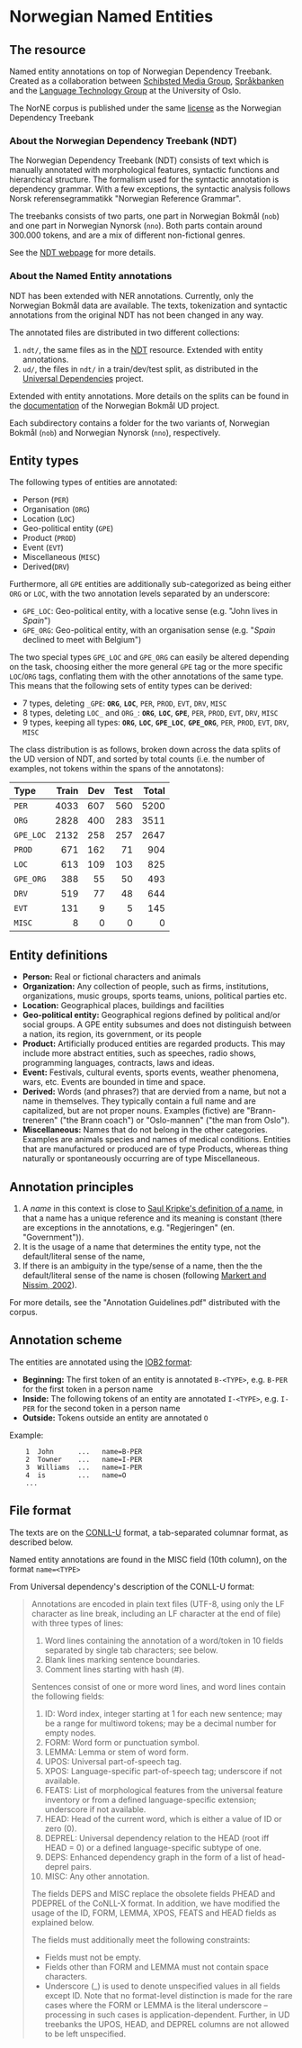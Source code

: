 # Norwegian Named Entities

## The resource

Named entity annotations on top of Norwegian Dependency Treebank. Created as a collaboration between [Schibsted Media Group](https://schibsted.com/), [Språkbanken](https://www.nb.no/forskning/sprakbanken/) and the [Language Technology Group](https://www.mn.uio.no/ifi/english/research/groups/ltg/) at the University of Oslo.

The NorNE corpus is published under the same [license](LICENSE_NDT.txt) as the Norwegian Dependency Treebank

### About the Norwegian Dependency Treebank (NDT)

The Norwegian Dependency Treebank (NDT)
consists of text which is manually annotated with morphological features, syntactic functions 
and hierarchical structure. The formalism used for the syntactic annotation is dependency grammar. 
With a few exceptions, the syntactic analysis follows Norsk referensegrammatikk "Norwegian Reference Grammar".


The treebanks consists of two parts, one part in Norwegian Bokmål (`nob`) and one part in Norwegian Nynorsk (`nno`).
Both parts contain around 300.000 tokens, and are a mix of different non-fictional genres. 


See the [NDT webpage](https://www.nb.no/sprakbanken/show?serial=sbr-10) for more details.
 
### About the Named Entity annotations

NDT has been extended with NER annotations. Currently, only the Norwegian Bokmål data are available.
The texts, tokenization and syntactic annotations from the original NDT has not been changed in any way. 
 
 The annotated files are distributed in two different collections:
 
 1. `ndt/`, the same files as in the [NDT](https://www.nb.no/sprakbanken/show?serial=sbr-10) resource. Extended with entity annotations.
 2. `ud/`, the files in `ndt/` in a train/dev/test split, as distributed in the [Universal Dependencies](http://universaldependencies.org) project.
 
 Extended with entity annotations. More details on the splits can be found in the 
 [documentation](https://github.com/UniversalDependencies/UD_Norwegian-Bokmaal/blob/master/README.md#data-splits) of the Norwegian Bokmål UD project.

Each subdirectory contains a folder for the two variants of, Norwegian Bokmål (`nob`) and Norwegian Nynorsk (`nno`), respectively.

## Entity types

The following types of entities are annotated:

* Person (`PER`)
* Organisation (`ORG`)
* Location (`LOC`)
* Geo-political entity (`GPE`)
* Product (`PROD`)
* Event (`EVT`)
* Miscellaneous (`MISC`)
* Derived(`DRV`)

Furthermore, all `GPE` entities are additionally sub-categorized as being either `ORG` or `LOC`, with the two annotation levels separated by an underscore:

* `GPE_LOC`: Geo-political entity, with a locative sense (e.g. "John lives in _Spain_")
* `GPE_ORG`: Geo-political entity, with an organisation sense (e.g. "_Spain_ declined to meet with Belgium")

The two special types `GPE_LOC` and `GPE_ORG` can easily be altered depending on the task, choosing either the more general `GPE` tag or the more specific `LOC`/`ORG` tags, conflating them with the other annotations of the same type. This means that the following sets of entity types can be derived:

* 7 types, deleting `_GPE`: **`ORG`**, **`LOC`**, `PER`, `PROD`, `EVT`, `DRV`, `MISC`
* 8 types, deleting `LOC_` and `ORG_`: **`ORG`**, **`LOC`**, **`GPE`**, `PER`, `PROD`, `EVT`, `DRV`, `MISC`
* 9 types, keeping all types: **`ORG`**, **`LOC`**, **`GPE_LOC`**, **`GPE_ORG`**, `PER`, `PROD`, `EVT`, `DRV`, `MISC`


The class distribution is as follows, broken down across the data splits of the UD version of NDT, and sorted by total counts (i.e. the number of examples, not tokens within the spans of the annotatons):

| Type     | Train  | Dev    | Test   |  Total | 
| :--------|-------:|-------:|-------:|-------:| 
| `PER`    |   4033 |    607 |    560 |   5200 |
| `ORG`    |   2828 |    400 |    283 |   3511 |
| `GPE_LOC`|   2132 |    258 |    257 |   2647 |
| `PROD`   |    671 |    162 |     71 |    904 |
| `LOC`    |    613 |    109 |    103 |    825 |
| `GPE_ORG`|    388 |     55 |     50 |    493 |
| `DRV`    |    519 |     77 |     48 |    644 |
| `EVT`    |    131 |      9 |      5 |    145 |
| `MISC`   |      8 |      0 |      0 |      0 |

## Entity definitions

* **Person:** Real or fictional characters and animals
* **Organization:** Any collection of people, such as firms, institutions, organizations, music groups,
 sports teams, unions, political parties etc.
* **Location:** Geographical places, buildings and facilities
* **Geo-political entity:** Geographical regions defined by political and/or social groups. 
A GPE entity subsumes and does not distinguish between a nation, its region, its government, or its people
* **Product:** Artificially produced entities are regarded products. This may include more abstract entities, such as speeches, 
radio shows, programming languages, contracts, laws and ideas.
* **Event:** Festivals, cultural events, sports events, weather phenomena, wars, etc. Events are bounded in time and space.
* **Derived:** Words (and phrases?) that are dervied from a name, but not a name in themselves. They typically contain a full name and are capitalized, but are not proper nouns. Examples (fictive) are "Brann-treneren" ("the Brann coach") or "Oslo-mannen" ("the man from Oslo").
* **Miscellaneous:** Names that do not belong in the other categories. Examples are animals species and 
names of medical conditions. Entities that are manufactured or produced are of type Products, 
whereas thing naturally or spontaneously occurring are of type Miscellaneous. 

## Annotation principles

1. A _name_ in this context is close to [Saul Kripke's definition of a name](https://en.wikipedia.org/wiki/Saul_Kripke#Naming_and_Necessity),
in that a name has a unique reference and its meaning is constant (there are exceptions in the annotations, e.g. "Regjeringen" (en. "Government")).
2. It is the usage of a name that determines the entity type, not the default/literal sense of the name,
3. If there is an ambiguity in the type/sense of a name, then the the default/literal sense of the name is chosen 
(following [Markert and Nissim, 2002](http://www.lrec-conf.org/proceedings/lrec2002/pdf/11.pdf)).

For more details, see the "Annotation Guidelines.pdf" distributed with the corpus. 


## Annotation scheme
The entities are annotated using the [IOB2 format](https://en.wikipedia.org/wiki/Inside%E2%80%93outside%E2%80%93beginning_(tagging)):

* **Beginning:** The first token of an entity is annotated `B-<TYPE>`, e.g. `B-PER` for the first token in a person name
* **Inside:** The following tokens of an entity are annotated `I-<TYPE>`, e.g. `I-PER` for the second token in a person name
* **Outside:** Tokens outside an entity are annotated `O`

Example:
```
    1  John      ...   name=B-PER
    2  Towner    ...   name=I-PER
    3  Williams  ...   name=I-PER
    4  is        ...   name=O
    ...
```

## File format

The texts are on the [CONLL-U](http://universaldependencies.org/format.html) format, 
a tab-separated columnar format, as described below.

Named entity annotations are found in the MISC field (10th column), on the format `name=<TYPE>`

From Universal dependency's description of the CONLL-U format:

> Annotations are encoded in plain text files (UTF-8, using only the LF character as line break, including an LF character at the end of file) with three types of lines:
> 
> 1. Word lines containing the annotation of a word/token in 10 fields separated by single tab characters; see below.
> 2. Blank lines marking sentence boundaries.
> 3. Comment lines starting with hash (#).
> 
> Sentences consist of one or more word lines, and word lines contain the following fields:
> 
> 1. ID: Word index, integer starting at 1 for each new sentence; may be a range for multiword tokens; may be a decimal number for empty nodes.
> 2. FORM: Word form or punctuation symbol.
> 3. LEMMA: Lemma or stem of word form.
> 4. UPOS: Universal part-of-speech tag.
> 5. XPOS: Language-specific part-of-speech tag; underscore if not available.
> 6. FEATS: List of morphological features from the universal feature inventory or from a defined language-specific extension; underscore if not available.
> 7. HEAD: Head of the current word, which is either a value of ID or zero (0).
> 8. DEPREL: Universal dependency relation to the HEAD (root iff HEAD = 0) or a defined language-specific subtype of one.
> 9. DEPS: Enhanced dependency graph in the form of a list of head-deprel pairs.
> 10. MISC: Any other annotation.
>
> The fields DEPS and MISC replace the obsolete fields PHEAD and PDEPREL of the CoNLL-X format. In addition, we have modified the usage of the ID, FORM, LEMMA, XPOS, FEATS and HEAD fields as explained below.
> 
> The fields must additionally meet the following constraints:
> 
> - Fields must not be empty.
> - Fields other than FORM and LEMMA must not contain space characters.
> - Underscore (\_) is used to denote unspecified values in all fields except ID. Note that no format-level distinction is made for the rare cases where the FORM or LEMMA is the literal underscore – processing in such cases is application-dependent. Further, in UD treebanks the UPOS, HEAD, and DEPREL columns are not allowed to be left unspecified.
